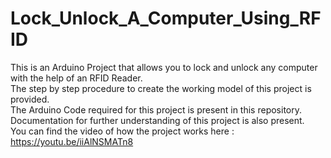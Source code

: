 # Lock_Unlock_A_Computer_Using_RFID
This is an Arduino Project that allows you to lock and unlock any computer with the help of an RFID Reader.</br>
The step by step procedure to create the working model of this project is provided.</br>
The Arduino Code required for this project is present in this repository. </br>
Documentation for further understanding of this project is also present. </br>
You can find the video of how the project works here : https://youtu.be/iiAlNSMATn8
